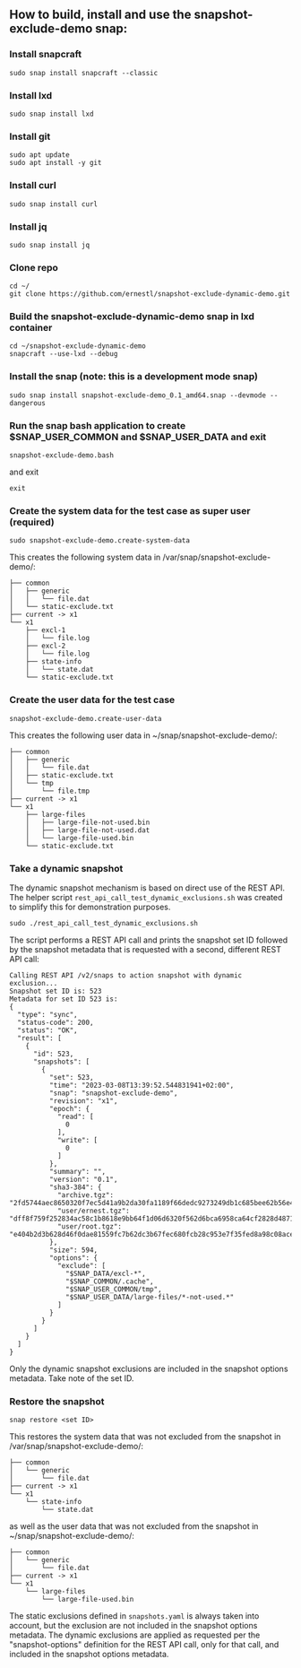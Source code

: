 ## How to build, install and use the snapshot-exclude-demo snap:

### Install snapcraft
```
sudo snap install snapcraft --classic
```
### Install lxd
```
sudo snap install lxd
```
### Install git
```
sudo apt update
sudo apt install -y git
```
### Install curl
```
sudo snap install curl
```
### Install jq
```
sudo snap install jq
```
### Clone repo
```
cd ~/
git clone https://github.com/ernestl/snapshot-exclude-dynamic-demo.git
```
### Build the snapshot-exclude-dynamic-demo snap in lxd container
```
cd ~/snapshot-exclude-dynamic-demo
snapcraft --use-lxd --debug
```
### Install the snap (note: this is a development mode snap)
```
sudo snap install snapshot-exclude-demo_0.1_amd64.snap --devmode --dangerous 
```
### Run the snap bash application to create $SNAP_USER_COMMON and $SNAP_USER_DATA and exit
```
snapshot-exclude-demo.bash
```
and exit
```
exit
```

### Create the system data for the test case as super user (required)
```
sudo snapshot-exclude-demo.create-system-data
```
This creates the following system data in /var/snap/snapshot-exclude-demo/:
```
├── common
│   ├── generic
│   │   └── file.dat
│   └── static-exclude.txt
├── current -> x1
└── x1
    ├── excl-1
    │   └── file.log
    ├── excl-2
    │   └── file.log
    ├── state-info
    │   └── state.dat
    └── static-exclude.txt
```
### Create the user data for the test case
```
snapshot-exclude-demo.create-user-data
```
This creates the following user data in ~/snap/snapshot-exclude-demo/:
```
├── common
│   ├── generic
│   │   └── file.dat
│   ├── static-exclude.txt
│   └── tmp
│       └── file.tmp
├── current -> x1
└── x1
    ├── large-files
    │   ├── large-file-not-used.bin
    │   ├── large-file-not-used.dat
    │   └── large-file-used.bin
    └── static-exclude.txt
```
### Take a dynamic snapshot
The dynamic snapshot mechanism is based on direct use of the REST API. The helper 
script `rest_api_call_test_dynamic_exclusions.sh` was created to simplify this for demonstration purposes.
```
sudo ./rest_api_call_test_dynamic_exclusions.sh
```
The script performs a REST API call and prints the snapshot set ID followed by the snapshot metadata that 
is requested with a second, different REST API call:
```
Calling REST API /v2/snaps to action snapshot with dynamic exclusion...
Snapshot set ID is: 523
Metadata for set ID 523 is:
{
  "type": "sync",
  "status-code": 200,
  "status": "OK",
  "result": [
    {
      "id": 523,
      "snapshots": [
        {
          "set": 523,
          "time": "2023-03-08T13:39:52.544831941+02:00",
          "snap": "snapshot-exclude-demo",
          "revision": "x1",
          "epoch": {
            "read": [
              0
            ],
            "write": [
              0
            ]
          },
          "summary": "",
          "version": "0.1",
          "sha3-384": {
            "archive.tgz": "2fd5744aec8650320f7ec5d41a9b2da30fa1189f66dedc9273249db1c685bee62b56e4f89d0032eab95502f39969dfb6",
            "user/ernest.tgz": "dff8f759f252834ac58c1b8618e9bb64f1d06d6320f562d6bca6958ca64cf2828d4871e912efdcfb95166ac6a6a88809",
            "user/root.tgz": "e404b2d3b628d46f0dae81559fc7b62dc3b67fec680fcb28c953e7f35fed8a98c08ace20bf2a2542907fc40cf8e44ef7"
          },
          "size": 594,
          "options": {
            "exclude": [
              "$SNAP_DATA/excl-*",
              "$SNAP_COMMON/.cache",
              "$SNAP_USER_COMMON/tmp",
              "$SNAP_USER_DATA/large-files/*-not-used.*"
            ]
          }
        }
      ]
    }
  ]
}
```
Only the dynamic snapshot exclusions are included in the snapshot options metadata.
Take note of the set ID.

### Restore the snapshot
```
snap restore <set ID>
```
This restores the system data that was not excluded from the snapshot in /var/snap/snapshot-exclude-demo/:
```
├── common
│   └── generic
│       └── file.dat
├── current -> x1
└── x1
    └── state-info
        └── state.dat
```
as well as the user data that was not excluded from the snapshot in ~/snap/snapshot-exclude-demo/:
```
├── common
│   └── generic
│       └── file.dat
├── current -> x1
└── x1
    └── large-files
        └── large-file-used.bin
```
The static exclusions defined in `snapshots.yaml` is always taken into account, but the exclusion are not included in the snapshot options metadata.
The dynamic exclusions are applied as requested per the "snapshot-options" definition for the REST API call, only for that call, and included in the snapshot options metadata.
